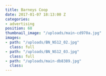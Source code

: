 ```yaml
---
title: Barneys Coop
date: 2017-01-07 18:13:00 Z
categories:
- advertising
position: 68
thumbnail_image: "/uploads/main-cd970a.jpg"
images:
- path: "/uploads/BN_NS12_02.jpg"
  class: full
- path: "/uploads/BN_NS12_03.jpg"
  class: full
- path: "/uploads/main-db8389.jpg"
  class: 
---
```


